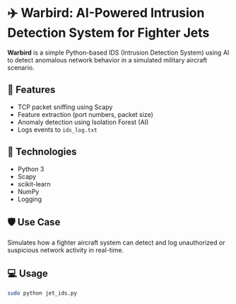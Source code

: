 # ✈️ Warbird: AI-Powered Intrusion Detection System for Fighter Jets

**Warbird** is a simple Python-based IDS (Intrusion Detection System) using AI to detect anomalous network behavior in a simulated military aircraft scenario.

## 🚀 Features
- TCP packet sniffing using Scapy
- Feature extraction (port numbers, packet size)
- Anomaly detection using Isolation Forest (AI)
- Logs events to `ids_log.txt`

## 🔧 Technologies
- Python 3
- Scapy
- scikit-learn
- NumPy
- Logging

## 🛡️ Use Case
Simulates how a fighter aircraft system can detect and log unauthorized or suspicious network activity in real-time.

## 💻 Usage
```bash
sudo python jet_ids.py

